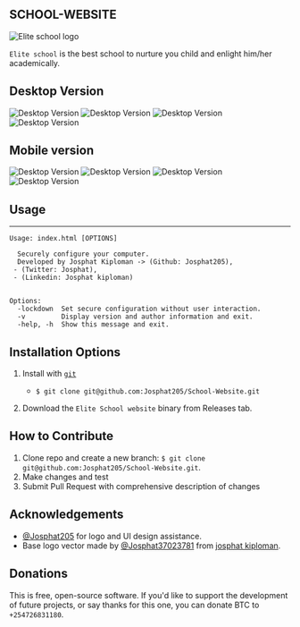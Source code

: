 ## SCHOOL-WEBSITE

![Elite school logo](img/logo.png)

`Elite school` is the best school to nurture you child and enlight him/her academically.
## Desktop Version
![Desktop Version](img/desktop1.png)
![Desktop Version](img/desktop2.png)
![Desktop Version](img/desktop3.png)
![Desktop Version](img/desktop4.png)
## Mobile version
![Desktop Version](img/mob1.png)
![Desktop Version](img/mob2.png)
![Desktop Version](img/mob3.png)
![Desktop Version](img/mob4.png)
## Usage

---

```
Usage: index.html [OPTIONS]

  Securely configure your computer.
  Developed by Josphat Kiploman -> (Github: Josphat205),
 - (Twitter: Josphat),
 - (Linkedin: Josphat kiploman)


Options:
  -lockdown  Set secure configuration without user interaction.
  -v         Display version and author information and exit.
  -help, -h  Show this message and exit.
```

## **Installation Options**

1. Install with [`git`](git@github.com:Josphat205/School-Website.git)

   - `$ git clone git@github.com:Josphat205/School-Website.git`

2. Download the `Elite School website` binary from Releases tab.

## **How to Contribute**

1. Clone repo and create a new branch: `$ git clone git@github.com:Josphat205/School-Website.git`.
2. Make changes and test
3. Submit Pull Request with comprehensive description of changes

## **Acknowledgements**

- [@Josphat205](git@github.com:Josphat205/School-Website.git) for logo and UI design assistance.
- Base logo vector made by [@Josphat37023781](https://www.twitter.com/) from [josphat kiploman](www.linkedin.com).

## **Donations**

This is free, open-source software. If you'd like to support the development of future projects, or say thanks for this one, you can donate BTC to `+254726831180`.

